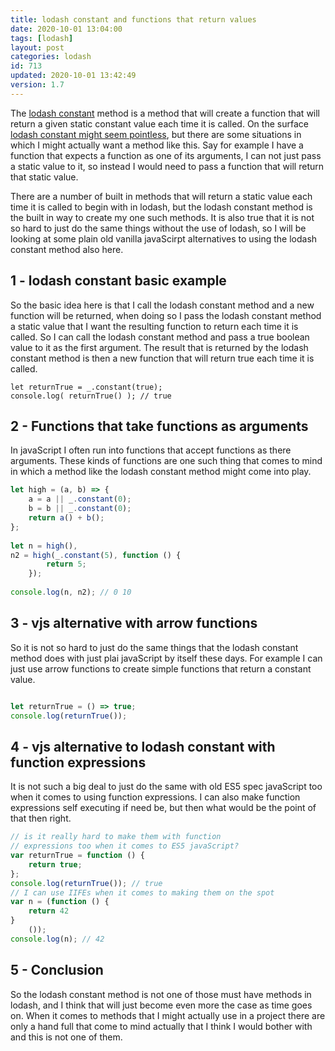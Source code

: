 ```yaml
---
title: lodash constant and functions that return values
date: 2020-10-01 13:04:00
tags: [lodash]
layout: post
categories: lodash
id: 713
updated: 2020-10-01 13:42:49
version: 1.7
---
```


The [lodash constant](https://lodash.com/docs/4.17.15#constant) method is a method that will create a function that will return a given static constant value each time it is called. On the surface [lodash constant might seem pointless](https://stackoverflow.com/questions/49755476/why-would-one-need-to-use-lodash-fp-constant), but there are some situations in which I might actually want a method like this. Say for example I have a function that expects a function as one of its arguments, I can not just pass a static value to it, so instead I would need to pass a function that will return that static value.

There are a number of built in methods that will return a static value each time it is called to begin with in lodash, but the lodash constant method is the built in way to create my one such methods. It is also true that it is not so hard to just do the same things without the use of lodash, so I will be looking at some plain old vanilla javaScirpt alternatives to using the lodash constant method also here.

<!-- more -->

## 1 - lodash constant basic example

So the basic idea here is that I call the lodash constant method and a new function will be returned, when doing so I pass the lodash constant method a static value that I want the resulting function to return each time it is called. So I can call the lodash constant method and pass a true boolean value to it as the first argument. The result that is returned by the lodash constant method is then a new function that will return true each time it is called.

```
let returnTrue = _.constant(true);
console.log( returnTrue() ); // true
```

## 2 - Functions that take functions as arguments

In javaScript I often run into functions that accept functions as there arguments. These kinds of functions are one such thing that comes to mind in which a method like the lodash constant method might come into play.

```js
let high = (a, b) => {
    a = a || _.constant(0);
    b = b || _.constant(0);
    return a() + b();
};
 
let n = high(),
n2 = high(_.constant(5), function () {
        return 5;
    });
 
console.log(n, n2); // 0 10
```

## 3 - vjs alternative with arrow functions

So it is not so hard to just do the same things that the lodash constant method does with just plai javaScript by itself these days. For example I can just use arrow functions to create simple functions that return a constant value.

```js

let returnTrue = () => true;
console.log(returnTrue());
```

## 4 - vjs alternative to lodash constant with function expressions

It is not such a big deal to just do the same with old ES5 spec javaScript too when it comes to using function expressions. I can also make function expressions self executing if need be, but then what would be the point of that then right.

```js
// is it really hard to make them with function
// expressions too when it comes to ES5 javaScript?
var returnTrue = function () {
    return true;
};
console.log(returnTrue()); // true
// I can use IIFEs when it comes to making them on the spot
var n = (function () {
    return 42
}
    ());
console.log(n); // 42
```

## 5 - Conclusion

So the lodash constant method is not one of those must have methods in lodash, and I think that will just become even more the case as time goes on. When it comes to methods that I might actually use in a project there are only a hand full that come to mind actually that I think I would bother with and this is not one of them.